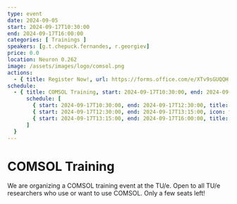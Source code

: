 ```yaml
---
type: event
date: 2024-09-05
start: 2024-09-17T10:30:00
end: 2024-09-17T16:00:00
categories: [ Trainings ]
speakers: [g.t.chepuck.fernandes, r.georgiev]
price: 0.0
location: Neuron 0.262
image: /assets/images/logo/comsol.png
actions:
  - { title: Register Now!, url: https://forms.office.com/e/XTv9sGUQQH }
schedule:
  - { title: COMSOL Training, start: 2024-09-17T10:30:00, end: 2024-09-17T16:00:00, location: Neuron 0.262 , speakers: [ r.georgiev ],
      schedule: [
        { start: 2024-09-17T10:30:00, end: 2024-09-17T12:30:00, title: "Beginners: Introduction to COMSOL" },
        { start: 2024-09-17T12:30:00, end: 2024-09-17T13:15:00, icon: food-fork-drink, title: Lunch },
        { start: 2024-09-17T13:15:00, end: 2024-09-17T16:00:00, title: "Advanced: Deploying COMSOL on HPC Systems (TU/e's Umbrella, Snellius etc.)" },
      ]
  }
---
```


# COMSOL Training

We are organizing a COMSOL training event at the TU/e. 
Open to all TU/e researchers who use or want to use COMSOL. Only a few seats left!
